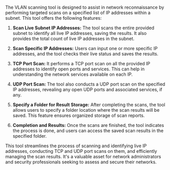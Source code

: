The VLAN scanning tool is designed to assist in network reconnaissance by performing targeted scans on a specified list of IP addresses within a subnet. This tool offers the following features:

1. **Scan Live Subnet IP Addresses:** The tool scans the entire provided subnet to identify all live IP addresses, saving the results. It also provides the total count of live IP addresses in the subnet.

2. **Scan Specific IP Addresses:** Users can input one or more specific IP addresses, and the tool checks their live status and saves the results.

3. **TCP Port Scan:** It performs a TCP port scan on all the provided IP addresses to identify open ports and services. This can help in understanding the network services available on each IP.

4. **UDP Port Scan:** The tool also conducts a UDP port scan on the specified IP addresses, revealing any open UDP ports and associated services, if any.

5. **Specify a Folder for Result Storage:** After completing the scans, the tool allows users to specify a folder location where the scan results will be saved. This feature ensures organized storage of scan reports.

6. **Completion and Results:** Once the scans are finished, the tool indicates the process is done, and users can access the saved scan results in the specified folder.

This tool streamlines the process of scanning and identifying live IP addresses, conducting TCP and UDP port scans on them, and efficiently managing the scan results. It's a valuable asset for network administrators and security professionals seeking to assess and secure their networks.
